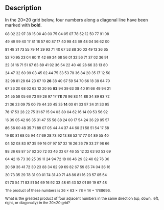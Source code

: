 ## Description

In the 20×20 grid below, four numbers along a diagonal line have been marked with **bold**.

<sub>
08 02 22 97 38 15 00 40 00 75 04 05 07 78 52 12 50 77 91 08


49 49 99 40 17 81 18 57 60 87 17 40 98 43 69 48 04 56 62 00


81 49 31 73 55 79 14 29 93 71 40 67 53 88 30 03 49 13 36 65


52 70 95 23 04 60 11 42 69 24 68 56 01 32 56 71 37 02 36 91


22 31 16 71 51 67 63 89 41 92 36 54 22 40 40 28 66 33 13 80


24 47 32 60 99 03 45 02 44 75 33 53 78 36 84 20 35 17 12 50


32 98 81 28 64 23 67 10 <strong>26</strong> 38 40 67 59 54 70 66 18 38 64 70


67 26 20 68 02 62 12 20 95 <strong>63</strong> 94 39 63 08 40 91 66 49 94 21


24 55 58 05 66 73 99 26 97 17 <strong>78</strong> 78 96 83 14 88 34 89 63 72


21 36 23 09 75 00 76 44 20 45 35 <strong>14</strong> 00 61 33 97 34 31 33 95


78 17 53 28 22 75 31 67 15 94 03 80 04 62 16 14 09 53 56 92


16 39 05 42 96 35 31 47 55 58 88 24 00 17 54 24 36 29 85 57


86 56 00 48 35 71 89 07 05 44 44 37 44 60 21 58 51 54 17 58


19 80 81 68 05 94 47 69 28 73 92 13 86 52 17 77 04 89 55 40


04 52 08 83 97 35 99 16 07 97 57 32 16 26 26 79 33 27 98 66


88 36 68 87 57 62 20 72 03 46 33 67 46 55 12 32 63 93 53 69


04 42 16 73 38 25 39 11 24 94 72 18 08 46 29 32 40 62 76 36


20 69 36 41 72 30 23 88 34 62 99 69 82 67 59 85 74 04 36 16


20 73 35 29 78 31 90 01 74 31 49 71 48 86 81 16 23 57 05 54


01 70 54 71 83 51 54 69 16 92 33 48 61 43 52 01 89 19 67 48
</sub></br>

The product of these numbers is 26 × 63 × 78 × 14 = 1788696.

What is the greatest product of four adjacent numbers in the same direction (up, down, left, right, or diagonally) in the 20×20 grid?
